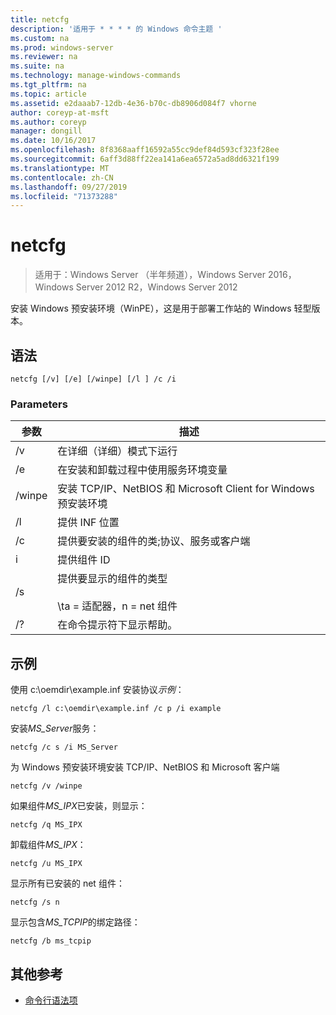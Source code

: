 ```yaml
---
title: netcfg
description: '适用于 * * * * 的 Windows 命令主题 '
ms.custom: na
ms.prod: windows-server
ms.reviewer: na
ms.suite: na
ms.technology: manage-windows-commands
ms.tgt_pltfrm: na
ms.topic: article
ms.assetid: e2daaab7-12db-4e36-b70c-db8906d084f7 vhorne
author: coreyp-at-msft
ms.author: coreyp
manager: dongill
ms.date: 10/16/2017
ms.openlocfilehash: 8f8368aaff16592a55cc9def84d593cf323f28ee
ms.sourcegitcommit: 6aff3d88ff22ea141a6ea6572a5ad8dd6321f199
ms.translationtype: MT
ms.contentlocale: zh-CN
ms.lasthandoff: 09/27/2019
ms.locfileid: "71373288"
---
```

# <a name="netcfg"></a>netcfg

>适用于：Windows Server （半年频道），Windows Server 2016，Windows Server 2012 R2，Windows Server 2012

安装 Windows 预安装环境（WinPE），这是用于部署工作站的 Windows 轻型版本。   
## <a name="syntax"></a>语法  
```  
netcfg [/v] [/e] [/winpe] [/l ] /c /i  
```  
### <a name="parameters"></a>Parameters  
|参数|描述|  
|-------|--------|  
|/v|在详细（详细）模式下运行|  
|/e|在安装和卸载过程中使用服务环境变量|  
|/winpe|安装 TCP/IP、NetBIOS 和 Microsoft Client for Windows 预安装环境|  
|/l|提供 INF 位置|  
|/c|提供要安装的组件的类;协议、服务或客户端|  
|i|提供组件 ID|  
|/s|提供要显示的组件的类型<br /><br />\ta = 适配器，n = net 组件|  
|/?|在命令提示符下显示帮助。|  
## <a name="BKMK_Examples"></a>示例  
使用 c:\oemdir\example.inf 安装协议*示例*：  
```  
netcfg /l c:\oemdir\example.inf /c p /i example  
```  
安装*MS_Server*服务：  
```  
netcfg /c s /i MS_Server  
```  
为 Windows 预安装环境安装 TCP/IP、NetBIOS 和 Microsoft 客户端  
```  
netcfg /v /winpe  
```  
如果组件*MS_IPX*已安装，则显示：  
```  
netcfg /q MS_IPX  
```  
卸载组件*MS_IPX*：  
```  
netcfg /u MS_IPX  
```  
显示所有已安装的 net 组件：  
```  
netcfg /s n  
```  
显示包含*MS_TCPIP*的绑定路径：  
```  
netcfg /b ms_tcpip  
```  
## <a name="additional-references"></a>其他参考  
-   [命令行语法项](command-line-syntax-key.md)  
